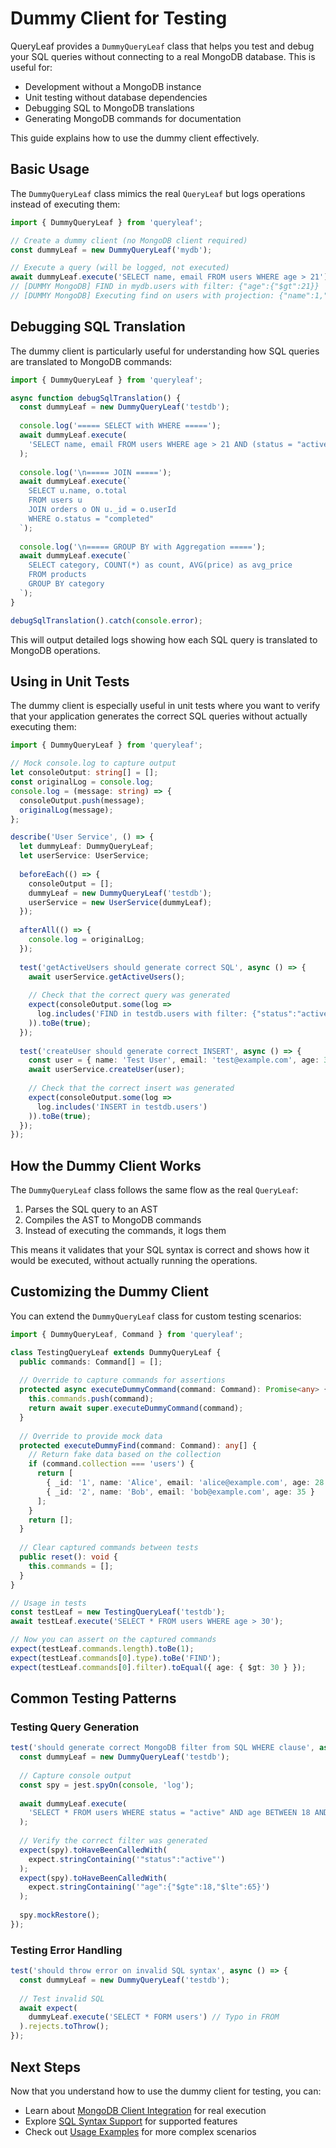 # Dummy Client for Testing

QueryLeaf provides a `DummyQueryLeaf` class that helps you test and debug your SQL queries without connecting to a real MongoDB database. This is useful for:

- Development without a MongoDB instance
- Unit testing without database dependencies
- Debugging SQL to MongoDB translations
- Generating MongoDB commands for documentation

This guide explains how to use the dummy client effectively.

## Basic Usage

The `DummyQueryLeaf` class mimics the real `QueryLeaf` but logs operations instead of executing them:

```typescript
import { DummyQueryLeaf } from 'queryleaf';

// Create a dummy client (no MongoDB client required)
const dummyLeaf = new DummyQueryLeaf('mydb');

// Execute a query (will be logged, not executed)
await dummyLeaf.execute('SELECT name, email FROM users WHERE age > 21');
// [DUMMY MongoDB] FIND in mydb.users with filter: {"age":{"$gt":21}}
// [DUMMY MongoDB] Executing find on users with projection: {"name":1,"email":1}
```

## Debugging SQL Translation

The dummy client is particularly useful for understanding how SQL queries are translated to MongoDB commands:

```typescript
import { DummyQueryLeaf } from 'queryleaf';

async function debugSqlTranslation() {
  const dummyLeaf = new DummyQueryLeaf('testdb');
  
  console.log('===== SELECT with WHERE =====');
  await dummyLeaf.execute(
    'SELECT name, email FROM users WHERE age > 21 AND (status = "active" OR role = "admin")'
  );
  
  console.log('\n===== JOIN =====');
  await dummyLeaf.execute(`
    SELECT u.name, o.total 
    FROM users u 
    JOIN orders o ON u._id = o.userId 
    WHERE o.status = "completed"
  `);
  
  console.log('\n===== GROUP BY with Aggregation =====');
  await dummyLeaf.execute(`
    SELECT category, COUNT(*) as count, AVG(price) as avg_price 
    FROM products 
    GROUP BY category
  `);
}

debugSqlTranslation().catch(console.error);
```

This will output detailed logs showing how each SQL query is translated to MongoDB operations.

## Using in Unit Tests

The dummy client is especially useful in unit tests where you want to verify that your application generates the correct SQL queries without actually executing them:

```typescript
import { DummyQueryLeaf } from 'queryleaf';

// Mock console.log to capture output
let consoleOutput: string[] = [];
const originalLog = console.log;
console.log = (message: string) => {
  consoleOutput.push(message);
  originalLog(message);
};

describe('User Service', () => {
  let dummyLeaf: DummyQueryLeaf;
  let userService: UserService;
  
  beforeEach(() => {
    consoleOutput = [];
    dummyLeaf = new DummyQueryLeaf('testdb');
    userService = new UserService(dummyLeaf);
  });
  
  afterAll(() => {
    console.log = originalLog;
  });
  
  test('getActiveUsers should generate correct SQL', async () => {
    await userService.getActiveUsers();
    
    // Check that the correct query was generated
    expect(consoleOutput.some(log => 
      log.includes('FIND in testdb.users with filter: {"status":"active"}')
    )).toBe(true);
  });
  
  test('createUser should generate correct INSERT', async () => {
    const user = { name: 'Test User', email: 'test@example.com', age: 30 };
    await userService.createUser(user);
    
    // Check that the correct insert was generated
    expect(consoleOutput.some(log => 
      log.includes('INSERT in testdb.users')
    )).toBe(true);
  });
});
```

## How the Dummy Client Works

The `DummyQueryLeaf` class follows the same flow as the real `QueryLeaf`:

1. Parses the SQL query to an AST
2. Compiles the AST to MongoDB commands
3. Instead of executing the commands, it logs them

This means it validates that your SQL syntax is correct and shows how it would be executed, without actually running the operations.

## Customizing the Dummy Client

You can extend the `DummyQueryLeaf` class for custom testing scenarios:

```typescript
import { DummyQueryLeaf, Command } from 'queryleaf';

class TestingQueryLeaf extends DummyQueryLeaf {
  public commands: Command[] = [];
  
  // Override to capture commands for assertions
  protected async executeDummyCommand(command: Command): Promise<any> {
    this.commands.push(command);
    return await super.executeDummyCommand(command);
  }
  
  // Override to provide mock data
  protected executeDummyFind(command: Command): any[] {
    // Return fake data based on the collection
    if (command.collection === 'users') {
      return [
        { _id: '1', name: 'Alice', email: 'alice@example.com', age: 28 },
        { _id: '2', name: 'Bob', email: 'bob@example.com', age: 35 }
      ];
    }
    return [];
  }
  
  // Clear captured commands between tests
  public reset(): void {
    this.commands = [];
  }
}

// Usage in tests
const testLeaf = new TestingQueryLeaf('testdb');
await testLeaf.execute('SELECT * FROM users WHERE age > 30');

// Now you can assert on the captured commands
expect(testLeaf.commands.length).toBe(1);
expect(testLeaf.commands[0].type).toBe('FIND');
expect(testLeaf.commands[0].filter).toEqual({ age: { $gt: 30 } });
```

## Common Testing Patterns

### Testing Query Generation

```typescript
test('should generate correct MongoDB filter from SQL WHERE clause', async () => {
  const dummyLeaf = new DummyQueryLeaf('testdb');
  
  // Capture console output
  const spy = jest.spyOn(console, 'log');
  
  await dummyLeaf.execute(
    'SELECT * FROM users WHERE status = "active" AND age BETWEEN 18 AND 65'
  );
  
  // Verify the correct filter was generated
  expect(spy).toHaveBeenCalledWith(
    expect.stringContaining('"status":"active"')
  );
  expect(spy).toHaveBeenCalledWith(
    expect.stringContaining('"age":{"$gte":18,"$lte":65}')
  );
  
  spy.mockRestore();
});
```

### Testing Error Handling

```typescript
test('should throw error on invalid SQL syntax', async () => {
  const dummyLeaf = new DummyQueryLeaf('testdb');
  
  // Test invalid SQL
  await expect(
    dummyLeaf.execute('SELECT * FORM users') // Typo in FROM
  ).rejects.toThrow();
});
```

## Next Steps

Now that you understand how to use the dummy client for testing, you can:

- Learn about [MongoDB Client Integration](mongodb-client.md) for real execution
- Explore [SQL Syntax Support](../sql-syntax/index.md) for supported features
- Check out [Usage Examples](examples.md) for more complex scenarios